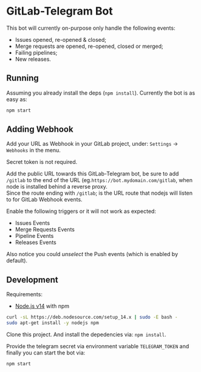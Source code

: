 # GitLab-Telegram Bot

This bot will currently on-purpose only handle the following events:

* Issues opened, re-opened & closed;
* Merge requests are opened, re-opened, closed or merged;
* Failing pipelines;
* New releases.

## Running

Assuming you already install the deps (`npm install`). Currently the bot is as easy as:

```sh
npm start
```

## Adding Webhook

Add your URL as Webhook in your GitLab project, under: `Settings` -> `Webhooks` in the menu.

Secret token is not required.

Add the public URL towards this GitLab-Telegram bot, be sure to add `/gitlab` to the end of the URL (eg.`https://bot.mydomain.com/gitlab`, when node is installed behind a reverse proxy.  
Since the route ending with `/gitlab`; is the URL route that nodejs will listen to for GitLab Webhook events.

Enable the following triggers or it will not work as expected:

* Issues Events
* Merge Requests Events
* Pipeline Events
* Releases Events

Also notice you could *unselect* the Push events (which is enabled by default).

## Development

Requirements:

* [Node.js v14](https://nodejs.org/en/download/) with npm

```sh
curl -sL https://deb.nodesource.com/setup_14.x | sudo -E bash -
sudo apt-get install -y nodejs npm
```

Clone this project. And install the depedencies via: `npm install`.

Provide the telegram secret via environment variable `TELEGRAM_TOKEN` and finally you can start the bot via:

```sh
npm start
```
